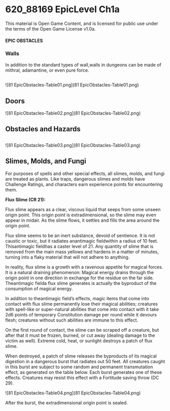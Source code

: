 # 620_88169 EpicLevel Ch1a

This material is Open Game Content, and is licensed for public use under the terms of the Open Game License v1.0a.

#### EPIC OBSTACLES

### 



### Walls

In addition to the standard types of wall,walls in dungeons can be made of mithral, adamantine, or even pure force.



















































































































































## 









































































![81 EpicObstacles-Table01.png](81 EpicObstacles-Table01.png)



## Doors





























































































































































































![81 EpicObstacles-Table02.png](81 EpicObstacles-Table02.png)





## Obstacles and Hazards











## 







































![81 EpicObstacles-Table03.png](81 EpicObstacles-Table03.png)





## Slimes, Molds, and Fungi

For purposes of spells and other special effects, all slimes, molds, and fungi are treated as plants. Like traps, dangerous slimes and molds have Challenge Ratings, and characters earn experience points for encountering them.





**Flux Slime (CR 21):**

Flux slime appears as a clear, viscous liquid that seeps from some unseen origin point. This origin point is extradimensional, so the slime may even appear in midair. As the slime flows, it settles and fills the area around the origin point.

Flux slime seems to be an inert substance, devoid of sentience. It is not caustic or toxic, but it radiates anantimagic fieldwithin a radius of 10 feet. Thisantimagic fieldhas a caster level of 21. Any quantity of slime that is removed from the main mass yellows and hardens in a matter of minutes, turning into a flaky material that will not adhere to anything.

In reality, flux slime is a growth with a ravenous appetite for magical forces. It is a natural draining phenomenon: Magical energy drains through the origin point in one direction in exchange for the residue on the far side. Theantimagic fielda flux slime generates is actually the byproduct of the consumption of magical energy.

In addition to theantimagic field’s effects, magic items that come into contact with flux slime permanently lose their magical abilities; creatures with spell-like or super-natural abilities that come into contact with it take 2d6 points of temporary Constitution damage per round while it devours flesh; creatures without such abilities are immune to this effect.

On the first round of contact, the slime can be scraped off a creature, but after that it must be frozen, burned, or cut away (dealing damage to the victim as well). Extreme cold, heat, or sunlight destroys a patch of flux slime.

When destroyed, a patch of slime releases the byproducts of its magical digestion in a dangerous burst that radiates out 50 feet. All creatures caught in this burst are subject to some random and permanent transmutation effect, as generated on the table below. Each burst generates one of these effects. Creatures may resist this effect with a Fortitude saving throw (DC 29).































































![81 EpicObstacles-Table04.png](81 EpicObstacles-Table04.png)

After the burst, the extradimensional origin point is sealed.

